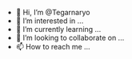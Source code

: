 - 👋 Hi, I’m @Tegarnaryo
- 👀 I’m interested in ...
- 🌱 I’m currently learning ...
- 💞️ I’m looking to collaborate on ...
- 📫 How to reach me ...

<!---
Tegarnaryo/Tegarnaryo is a ✨ special ✨ repository because its `README.md` (this file) appears on your GitHub profile.
You can click the Preview link to take a look at your changes.
--->
